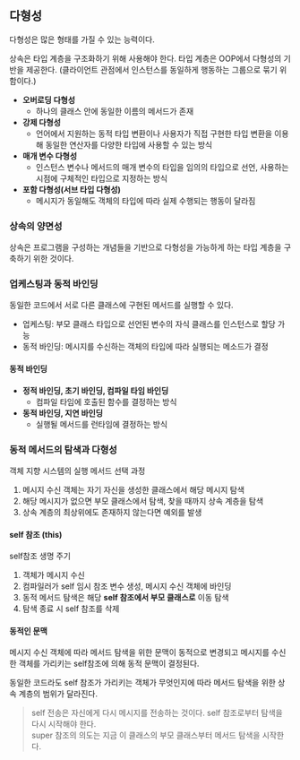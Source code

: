 ## 다형성

다형성은 많은 형태를 가질 수 있는 능력이다.

상속은 타입 계층을 구조화하기 위해 사용해야 한다. 타입 계층은 OOP에서 다형성의 기반을 제공한다. (클라이언트 관점에서 인스턴스를 동일하게 행동하는 그룹으로 묶기 위함이다.)

- **오버로딩 다형성**
  - 하나의 클래스 안에 동일한 이름의 메서드가 존재
- **강제 다형성**
  - 언어에서 지원하는 동적 타입 변환이나 사용자가 직접 구현한 타입 변환을 이용해 동일한 연산자를 다양한 타입에 사용할 수 있는 방식
- **매개 변수 다형성**
  - 인스턴스 변수나 메서드의 매개 변수의 타입을 임의의 타입으로 선언, 사용하는 시점에 구체적인 타입으로 지정하는 방식
- **포함 다형성(서브 타입 다형성)**
  - 메시지가 동일해도 객체의 타입에 따라 실제 수행되는 행동이 달라짐

### 상속의 양면성

상속은 프로그램을 구성하는 개념들을 기반으로 다형성을 가능하게 하는 타입 계층을 구축하기 위한 것이다.

### 업케스팅과 동적 바인딩

동일한 코드에서 서로 다른 클래스에 구현된 메서드를 실행할 수 있다.

- 업케스팅: 부모 클래스 타입으로 선언된 변수의 자식 클래스를 인스턴스로 할당 가능
- 동적 바인딩: 메시지를 수신하는 객체의 타입에 따라 실행되는 메소드가 결정

#### 동적 바인딩

- **정적 바인딩, 초기 바인딩, 컴파일 타임 바인딩**
  - 컴파일 타임에 호출된 함수를 결정하는 방식
- **동적 바인딩, 지연 바인딩**
  - 실행될 메서드를 런타임에 결정하는 방식

### 동적 메서드의 탐색과 다형성

객체 지향 시스템의 실행 메서드 선택 과정

1. 메시지 수신 객체는 자기 자신을 생성한 클래스에서 해당 메시지 탐색
2. 해당 메시지가 없으면 부모 클래스에서 탐색, 찾을 때까지 상속 계층을 탐색
3. 상속 계층의 최상위에도 존재하지 않는다면 예외를 발생

#### self 참조 (this)

self참조 생명 주기

1. 객체가 메시지 수신
2. 컴파일러가 self 임시 참조 변수 생성, 메시지 수신 객체에 바인딩
3. 동적 메서드 탐색은 해당 **self 참조에서 부모 클래스로** 이동 탐색
4. 탐색 종료 시 self 참조를 삭제

#### 동적인 문맥

메시지 수신 객체에 따라 메서드 탐색을 위한 문맥이 동적으로 변경되고 메시지를 수신한 객체를 가리키는 self참조에 의해 동적 문맥이 결정된다.

동일한 코드라도 self 참조가 가리키는 객체가 무엇인지에 따라 메서드 탐색을 위한 상속 계층의 범위가 달라진다.

> self 전송은 자신에게 다시 메시지를 전송하는 것이다. self 참조로부터 탐색을 다시 시작해야 한다.</br>
> super 참조의 의도는 지금 이 클래스의 부모 클래스부터 메서드 탐색을 시작한다.
